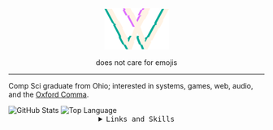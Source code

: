 <div align="center">
  <img src="glitch-w-dark-draft.png" alt="Big W logo">
  <p>does not care for emojis</p>
</div>

<hr>

Comp Sci graduate from Ohio; interested in systems, games, web, audio, and the [Oxford Comma](https://en.wikipedia.org/wiki/Serial_comma).

<div>
<img alt="GitHub Stats" src="https://github-readme-stats.vercel.app/api?username=wtraceyv&show_icons=true&include_all_commits=true&count_private=true&hide=issues&hide_border=true&theme=tokyonight"/>
<img alt="Top Language" src="https://github-readme-stats.vercel.app/api/top-langs/?username=wtraceyv&layout=compact&hide_border=true&theme=tokyonight"/>
</div>

<details align="center">
<summary><samp>Links and Skills</samp></summary>

## Links

<ul>
  <li><a href="https://wtraceyv.github.io/personal-site-basic/">Personal Website</a></li>
  <li><a href="https://gitlab.com/noahmigoski/gravity-game">Home of Gravity Game on GitLab</a></li>
</ul>
<a href="https://www.linkedin.com/in/walter-tracey-01b14419b?trk=people-guest_people_search-card"><img src="https://img.shields.io/badge/LinkedIn-0077B5?style=for-the-badge&logo=linkedin&logoColor=white" alt="linkedin" /></a>

## Languages/Skills

#### Web
<div>
  <img src="https://img.shields.io/badge/HTML-E34F26?style=for-the-badge&logo=html5&logoColor=white" alt="html" />
</div>
<div>
  <img src="https://img.shields.io/badge/css-1572B6?style=for-the-badge&logo=css3&logoColor=white" alt="css" />
  <img src="https://img.shields.io/badge/bootstrap-7952B3?style=for-the-badge&logo=bootstrap&logoColor=white" alt="bootstrap" />
  <img src="https://img.shields.io/badge/material--ui-0081CB?style=for-the-badge&logo=material-ui&logoColor=white" alt="material ui" />
</div>
<div>
  <img src="https://img.shields.io/badge/JavaScript-F7DF1E?style=for-the-badge&logo=javascript&logoColor=black" alt="javascript" />
  <img src="https://img.shields.io/badge/jQuery-0769AD?style=for-the-badge&logo=jquery&logoColor=white" alt="jquery" />
  <img src="https://img.shields.io/badge/node.js-339933?style=for-the-badge&logo=node-dot-js&logoColor=white" alt="node.js" />
  <img src="https://img.shields.io/badge/React-61DAFB?style=for-the-badge&logo=react&logoColor=black" alt="react" />
</div>
<div>
  <img src="https://img.shields.io/badge/MySQL-005C84?style=for-the-badge&logo=mysql&logoColor=white" alt="mysql" />
  <img src="https://img.shields.io/badge/MongoDB-4EA94B?style=for-the-badge&logo=mongodb&logoColor=white" alt="mongodb" />
</div>

#### Systems/General Purpose
<div>
  <img src="https://img.shields.io/badge/GNU%20Bash-4EAA25?style=for-the-badge&logo=GNU%20Bash&logoColor=white" alt="bash" />
  <img src="https://img.shields.io/badge/C++-00599C.svg?&style=for-the-badge&logo=cplusplus&logoColor=white" alt="c++" />
  <img src="https://img.shields.io/badge/python-3776AB?style=for-the-badge&logo=python&logoColor=white" alt="python" />
  <img src="https://img.shields.io/badge/Java-ED8B00?style=for-the-badge&logo=java&logoColor=white" alt="java" />
  <img src="https://img.shields.io/badge/C%23-239120?style=for-the-badge&logo=c-sharp&logoColor=white" alt="csharp" />
</div>
<div>
  <img src="https://img.shields.io/badge/Microsoft%20SQL%20Sever-CC2927?style=for-the-badge&logo=microsoft%20sql%20server&logoColor=white" alt="SQL Server" />
</div>

#### Engines
<div>
  <img src="https://img.shields.io/badge/Godot-478CBF?style=for-the-badge&logo=GodotEngine&logoColor=white" alt="godot" />
  <img src="https://img.shields.io/badge/Unity-100000?style=for-the-badge&logo=unity&logoColor=white" alt="unity" />
  <img src="https://img.shields.io/badge/unrealengine-%23313131.svg?style=for-the-badge&logo=unrealengine&logoColor=white" alt="unreal" />
</div>

## Articles/Ideas I like
- [The best engineering interview question I’ve ever gotten, Part 2](https://quuxplusone.github.io/blog/2022/01/07/memcached-interview-solution/)
- [https://motherfuckingwebsite.com/](https://motherfuckingwebsite.com/)
